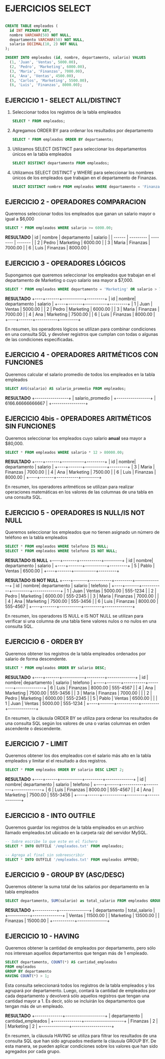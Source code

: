 # EJERCICIOS SELECT

~~~sql

CREATE TABLE empleados (
  id INT PRIMARY KEY,
  nombre VARCHAR(50) NOT NULL,
  departamento VARCHAR(50) NOT NULL,
  salario DECIMAL(10, 2) NOT NULL
);

INSERT INTO empleados (id, nombre, departamento, salario) VALUES
  (1, 'Juan', 'Ventas', 5000.00),
  (2, 'Pedro', 'Marketing', 6000.00),
  (3, 'Maria', 'Finanzas', 7000.00),
  (4, 'Ana', 'Ventas', 4500.00),
  (5, 'Carlos', 'Marketing', 5500.00),
  (6, 'Luis', 'Finanzas', 8000.00);

~~~

## EJERCICIO 1 - SELECT ALL/DISTINCT 

1. Seleccionar todos los registros de la tabla empleados

   ~~~sql
   SELECT * FROM empleados;
   ~~~

2. Agregamos ORDER BY para ordenar los resultados por departamento

   ~~~sql
   SELECT * FROM empleados ORDER BY departamento;
   ~~~

3. Utilizamos SELECT DISTINCT para seleccionar los departamentos únicos en la tabla empleados

   ~~~sql
   SELECT DISTINCT departamento FROM empleados;
   ~~~

4. Utilizamos SELECT DISTINCT y WHERE para seleccionar los nombres únicos de los empleados que trabajan en el departamento de Finanzas.

   ~~~sql
   SELECT DISTINCT nombre FROM empleados WHERE departamento = 'Finanzas';
   ~~~

## EJERCICIO 2 - OPERADORES COMPARACION

Queremos seleccionar todos los empleados que ganan un salario mayor o igual a $6,000

   ~~~sql
   SELECT * FROM empleados WHERE salario >= 6000.00;
   ~~~

**RESULTADO**
| id | nombre | departamento | salario |
| ------ | --------- | -------- | ------- |
| 2   | Pedro     | Marketing | 6000.00 |
| 3   | Maria   | Finanzas | 7000.00 |
| 6  | Luis     | Finanzas | 8000.00 |

## EJERCICIO 3 - OPERADORES LÓGICOS

Supongamos que queremos seleccionar los empleados que trabajan en el departamento de Marketing o cuyo salario sea mayor a $7,000.

~~~sql
SELECT * FROM empleados WHERE departamento = 'Marketing' OR salario > 7000.00;
~~~

**RESULTADO**
+----+-------+-----------+---------+
| id | nombre| departamento | salario |
+----+-------+-----------+---------+
| 1  | Juan  | Ventas    | 5000.00 |
| 2  | Pedro | Marketing | 6000.00 |
| 3  | Maria | Finanzas  | 7000.00 |
| 4  | Ana   | Marketing | 7500.00 |
| 6  | Luis  | Finanzas  | 8000.00 |
+----+-------+-----------+---------+

En resumen, los operadores lógicos se utilizan para combinar condiciones en una consulta SQL y devolver registros que cumplan con todas o algunas de las condiciones especificadas.

## EJERCICIO 4 - OPERADORES ARITMÉTICOS CON FUNCIONES

Queremos calcular el salario promedio de todos los empleados en la tabla empleados

~~~sql
SELECT AVG(salario) AS salario_promedio FROM empleados;
~~~

**RESULTADO**
+-----------------+
| salario_promedio |
+-----------------+
| 6166.66666666667 |
+-----------------+

## EJERCICIO 4bis - OPERADORES ARITMÉTICOS SIN FUNCIONES

Queremos seleccionar los empleados cuyo salario **anual** sea mayor a $80,000.

~~~sql
SELECT * FROM empleados WHERE salario * 12 > 80000.00;
~~~

**RESULTADO**
+----+-------+-----------+---------+
| id | nombre| departamento | salario |
+----+-------+-----------+---------+
| 3  | Maria | Finanzas  | 7000.00 |
| 4  | Ana   | Marketing | 7500.00 |
| 6  | Luis  | Finanzas  | 8000.00 |
+----+-------+-----------+---------+

En resumen, los operadores aritméticos se utilizan para realizar operaciones matemáticas en los valores de las columnas de una tabla en una consulta SQL.

## EJERCICIO 5 - OPERADORES IS NULL/IS NOT NULL

Queremos seleccionar los empleados que no tienen asignado un número de teléfono en la tabla empleados

~~~sql
SELECT * FROM empleados WHERE telefono IS NULL;
SELECT * FROM empleados WHERE telefono IS NOT NULL;
~~~

**RESULTADO IS NULL**
+----+-------+-----------+---------+
| id | nombre| departamento | salario |
+----+-------+-----------+---------+
| 5  | Pablo | Ventas    | 6500.00 |
+----+-------+-----------+---------+

**RESULTADO IS NOT NULL**
+----+-------+-----------+---------+--------------+
| id | nombre| departamento | salario | telefono    |
+----+-------+-----------+---------+--------------+
| 1  | Juan  | Ventas    | 5000.00 | 555-1234     |
| 2  | Pedro | Marketing | 6000.00 | 555-2345     |
| 3  | Maria | Finanzas  | 7000.00 |              |
| 4  | Ana   | Marketing | 7500.00 | 555-3456     |
| 6  | Luis  | Finanzas  | 8000.00 | 555-4567     |
+----+-------+-----------+---------+--------------+

En resumen, los operadores IS NULL e IS NOT NULL se utilizan para verificar si una columna de una tabla tiene valores nulos o no nulos en una consulta SQL.

## EJERCICIO 6 - ORDER BY

Queremos obtener los registros de la tabla empleados ordenados por salario de forma descendente.

~~~sql
SELECT * FROM empleados ORDER BY salario DESC;
~~~

**RESULTADO**
+----+-------+-----------+---------+--------------+
| id | nombre| departamento | salario | telefono    |
+----+-------+-----------+---------+--------------+
| 6  | Luis  | Finanzas  | 8000.00 | 555-4567     |
| 4  | Ana   | Marketing | 7500.00 | 555-3456     |
| 3  | Maria | Finanzas  | 7000.00 |              |
| 2  | Pedro | Marketing | 6000.00 | 555-2345     |
| 5  | Pablo | Ventas    | 6500.00 |              |
| 1  | Juan  | Ventas    | 5000.00 | 555-1234     |
+----+-------+-----------+---------+--------------+

En resumen, la cláusula ORDER BY se utiliza para ordenar los resultados de una consulta SQL según los valores de una o varias columnas en orden ascendente o descendente.

## EJERCICIO 7 - LIMIT

Queremos obtener los dos empleados con el salario más alto en la tabla empleados y limitar el el resultado a dos registros.

~~~sql
SELECT * FROM empleados ORDER BY salario DESC LIMIT 2;
~~~

**RESULTADO**
+----+------+-----------+---------+--------------+
| id | nombre| departamento | salario | telefono    |
+----+------+-----------+---------+--------------+
| 6  | Luis | Finanzas  | 8000.00 | 555-4567     |
| 4  | Ana  | Marketing | 7500.00 | 555-3456     |
+----+------+-----------+---------+--------------+

## EJERCICIO 8 - INTO OUTFILE

Queremos guardar los registros de la tabla empleados en un archivo llamado empleados.txt ubicado en la carpeta raíz del servidor MySQL.

~~~sql
-- Sobre escribe lo que este en el fichero
SELECT * INTO OUTFILE '/empleados.txt' FROM empleados;

-- Agrega al final sin sobreescribir
SELECT * INTO OUTFILE '/empleados.txt' FROM empleados APPEND;
~~~

## EJERCICIO 9 - GROUP BY (ASC/DESC)

Queremos obtener la suma total de los salarios por departamento en la tabla empleados

~~~sql
SELECT departamento, SUM(salario) as total_salario FROM empleados GROUP BY departamento;
~~~

**RESULTADO**
+-----------+---------------+
| departamento | total_salario |
+-----------+---------------+
| Ventas    | 11500.00      |
| Marketing | 13500.00      |
| Finanzas  | 15000.00      |
+-----------+---------------+

## EJERCICIO 10 - HAVING

Queremos obtener la cantidad de empleados por departamento, pero sólo nos interesan aquellos departamentos que tengan más de 1 empleado.

~~~sql
SELECT departamento, COUNT(*) AS cantidad_empleados 
FROM empleados 
GROUP BY departamento 
HAVING COUNT(*) > 1;
~~~

Esta consulta seleccionará todos los registros de la tabla empleados y los agrupará por departamento. Luego, contará la cantidad de empleados por cada departamento y devolverá sólo aquellos registros que tengan una cantidad mayor a 1. Es decir, sólo se incluirán los departamentos que tengan más de un empleado.

**RESULTADO**
+--------------+--------------------+
| departamento | cantidad_empleados |
+--------------+--------------------+
| Finanzas     |                  2 |
| Marketing    |                  2 |
+--------------+--------------------+

En resumen, la cláusula HAVING se utiliza para filtrar los resultados de una consulta SQL que han sido agrupados mediante la cláusula GROUP BY. De esta manera, se pueden aplicar condiciones sobre los valores que han sido agregados por cada grupo.
